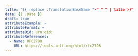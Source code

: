 ```yaml
---
title: "{{ replace .TranslationBaseName "-" " " | title }}"
date: {{ .Date }}
draft: true
attributeExample: ~
attributeFormat: ~
attributeOid: urn:oid:
attributeReferences:
  - Name: RFC2798
    URL: https://tools.ietf.org/html/rfc2798
---
```

